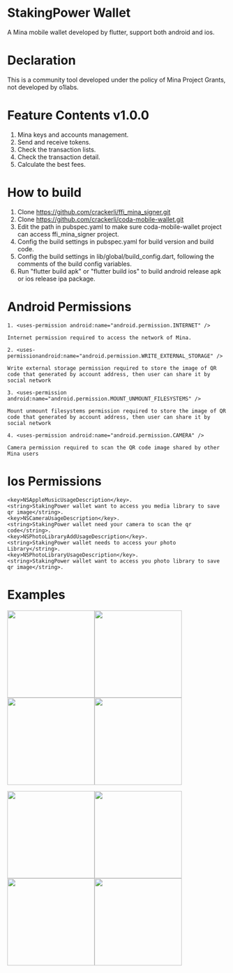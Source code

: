 # StakingPower Wallet
A Mina mobile wallet developed by flutter, support both android and ios.

# Declaration
This is a community tool developed under the policy of Mina Project Grants, not developed by o1labs.

# Feature Contents v1.0.0
1. Mina keys and accounts management.
2. Send and receive tokens.
3. Check the transaction lists.
4. Check the transaction detail.
5. Calculate the best fees.

# How to build
1. Clone https://github.com/crackerli/ffi_mina_signer.git
2. Clone https://github.com/crackerli/coda-mobile-wallet.git
3. Edit the path in pubspec.yaml to make sure coda-mobile-wallet project can access ffi_mina_signer project.
4. Config the build settings in pubspec.yaml for build version and build code.
5. Config the build settings in lib/global/build_config.dart, following the comments of the build config variables.
6. Run "flutter build apk" or "flutter build ios" to build android release apk or ios release ipa package.

# Android Permissions

    1. <uses-permission android:name="android.permission.INTERNET" />   

    Internet permission required to access the network of Mina.

    2. <uses-permissionandroid:name="android.permission.WRITE_EXTERNAL_STORAGE" />  

    Write external storage permission required to store the image of QR code that generated by account address, then user can share it by social network

    3. <uses-permission android:name="android.permission.MOUNT_UNMOUNT_FILESYSTEMS" /> 

    Mount unmount filesystems permission required to store the image of QR code that generated by account address, then user can share it by social network

    4. <uses-permission android:name="android.permission.CAMERA" />  

    Camera permission required to scan the QR code image shared by other Mina users

# Ios Permissions
    <key>NSAppleMusicUsageDescription</key>. 
    <string>StakingPower wallet want to access you media library to save qr image</string>. 
    <key>NSCameraUsageDescription</key>. 
    <string>StakingPower wallet need your camera to scan the qr code</string>. 
    <key>NSPhotoLibraryAddUsageDescription</key>. 
    <string>StakingPower wallet needs to access your photo Library</string>. 
    <key>NSPhotoLibraryUsageDescription</key>. 
    <string>StakingPower wallet want to access you photo library to save qr image</string>. 

# Examples
<p float="left">
<img src="https://github.com/crackerli/coda-mobile-wallet/blob/milestone2/assets/1.%20create-wallet-3.jpeg" width="200" ><img src="https://github.com/crackerli/coda-mobile-wallet/blob/milestone2/assets/5.%20send-1.jpeg" width="200" ><img src="https://github.com/crackerli/coda-mobile-wallet/blob/milestone2/assets/4.%20add-account-3.jpeg" width="200" ><img src="https://github.com/crackerli/coda-mobile-wallet/blob/milestone2/assets/5.%20send-6.jpeg" width="200" >
</p>

<p float="left">
<img src="https://github.com/crackerli/coda-mobile-wallet/blob/milestone2/assets/5.%20send-4.jpeg" width="200" ><img src="https://github.com/crackerli/coda-mobile-wallet/blob/milestone2/assets/6.%20receive-2.jpeg" width="200" ><img src="https://github.com/crackerli/coda-mobile-wallet/blob/milestone2/assets/5.%20send-2.jpeg" width="200" ><img src="https://github.com/crackerli/coda-mobile-wallet/blob/milestone2/assets/5.%20send-3.jpeg" width="200" >
</p>
